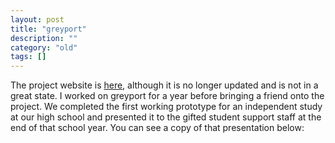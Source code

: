```yaml
---
layout: post
title: "greyport"
description: ""
category: "old"
tags: []
---
```


<!-- TODO put all of the information from the website in this article -->

The project website is [here](http://www.greyportal.com), although it is no longer updated and is not in a great state. I worked on greyport for a year before bringing a friend onto the project. We completed the first working prototype for an independent study at our high school and presented it to the gifted student support staff at the end of that school year. You can see a copy of that presentation below:
